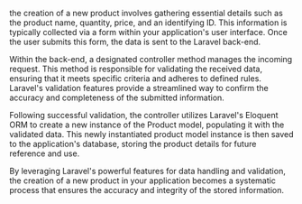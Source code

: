  the creation of a new product involves gathering essential details such as the product name, quantity, price, and an identifying ID. This information is typically collected via a form within your application's user interface. Once the user submits this form, the data is sent to the Laravel back-end.

Within the back-end, a designated controller method manages the incoming request. This method is responsible for validating the received data, ensuring that it meets specific criteria and adheres to defined rules. Laravel's validation features provide a streamlined way to confirm the accuracy and completeness of the submitted information.

Following successful validation, the controller utilizes Laravel's Eloquent ORM to create a new instance of the Product model, populating it with the validated data. This newly instantiated product model instance is then saved to the application's database, storing the product details for future reference and use.

By leveraging Laravel's powerful features for data handling and validation, the creation of a new product in your application becomes a systematic process that ensures the accuracy and integrity of the stored information.







